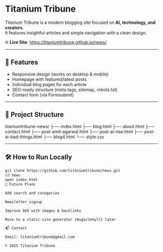 # Titanium Tribune

Titanium Tribune is a modern blogging site focused on **AI, technology, and creators**.  
It features insightful articles and simple navigation with a clean design.

🌐 **Live Site**: https://titaniumtribune.github.io/news/

---

## 🚀 Features
- Responsive design (works on desktop & mobile)
- Homepage with featured/latest posts
- Individual blog pages for each article
- SEO-ready structure (meta tags, sitemap, robots.txt)
- Contact form (via Formsubmit)

---

## 📂 Project Structure
titaniumtribune-news/
├── index.html
├── blog.html
├── about.html
├── contact.html
├── post-amit-agarwal.html
├── post-ai-rise.html
├── post-ai-bad-things.html
├── blog4.html
└── style.css

---

## 🛠️ How to Run Locally
```bash
git clone https://github.com/titaniumtribune/news.git
cd news
open index.html
🔮 Future Plans

Add search and categories

Newsletter signup

Improve SEO with images & backlinks

Move to a static-site generator (Hugo/Jekyll) later

📬 Contact

Email: titaniumtribune@gmail.com

© 2025 Titanium Tribune
